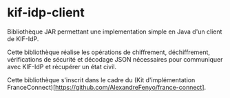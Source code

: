 # kif-idp-client

Bibliothèque JAR permettant une implementation simple en Java d'un client de KIF-IdP.

Cette bibliothèque réalise les opérations de chiffrement, déchiffrement, vérifications de sécurité et décodage JSON nécessaires pour communiquer avec KIF-IdP et récupérer un état civil.

Cette bibliothèque s'inscrit dans le cadre du (Kit d'implémentation FranceConnect)[https://github.com/AlexandreFenyo/france-connect].
